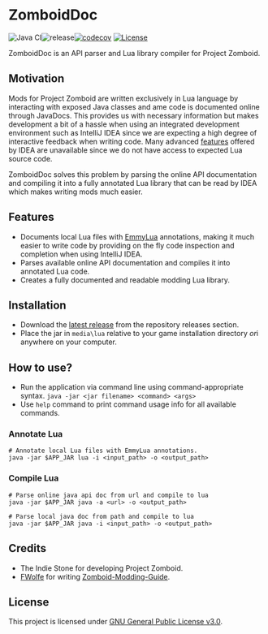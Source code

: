 # ZomboidDoc

![Java CI](https://github.com/yooksi/pz-zdoc/workflows/Java%20CI/badge.svg?branch=dev)![release](https://img.shields.io/github/v/release/yooksi/pz-zdoc)[![codecov](https://codecov.io/gh/yooksi/pz-zdoc/branch/master/graph/badge.svg?token=4D4PT2512I)](https://codecov.io/gh/yooksi/pz-zdoc) [![License](https://img.shields.io/github/license/yooksi/pz-zdoc)](https://www.gnu.org/licenses/)

ZomboidDoc is an API parser and Lua library compiler for Project Zomboid.

## Motivation
Mods for Project Zomboid are written exclusively in Lua language by interacting with exposed Java classes and ame code is documented online through JavaDocs. This provides us with necessary information but makes development a bit of a hassle when using an integrated development environment such as IntelliJ IDEA since we are expecting a high degree of interactive feedback when writing code. Many advanced [features](https://www.jetbrains.com/idea/features/) offered by IDEA are unavailable since we do not have access to expected Lua source code.

ZomboidDoc solves this problem by parsing the online API documentation and compiling it into a fully annotated Lua library that can be read by IDEA which makes writing mods much easier.

## Features

- Documents local Lua files with [EmmyLua](https://github.com/EmmyLua/IntelliJ-EmmyLua/) annotations, making it much easier to write code by providing on the fly code inspection and completion when using IntelliJ IDEA.
- Parses available online API documentation and compiles it into annotated Lua code.
- Creates a fully documented and readable modding Lua library.

## Installation
- Download the [latest release](https://github.com/yooksi/pz-zdoc/releases/latest) from the repository releases section.
- Place the jar in `media\lua` relative to your game installation directory <i>or</i>i anywhere on your computer.

## How to use?
- Run the application via command line using command-appropriate syntax.
  `java -jar <jar filename> <command> <args>`
- Use `help` command to print command usage info for all available commands. 

### Annotate Lua

```shell
# Annotate local Lua files with EmmyLua annotations.
java -jar $APP_JAR lua -i <input_path> -o <output_path>
```

### Compile Lua

```shell
# Parse online java api doc from url and compile to lua
java -jar $APP_JAR java -a <url> -o <output_path>

# Parse local java doc from path and compile to lua
java -jar $APP_JAR java -i <input_path> -o <output_path>
```

## Credits

- The Indie Stone for developing Project Zomboid.
- [FWolfe](https://github.com/FWolfe/) for writing [Zomboid-Modding-Guide](https://github.com/FWolfe/Zomboid-Modding-Guide).

## License
This project is licensed under [GNU General Public License v3.0](https://github.com/yooksi/pz-zdoc/blob/master/LICENSE.txt).